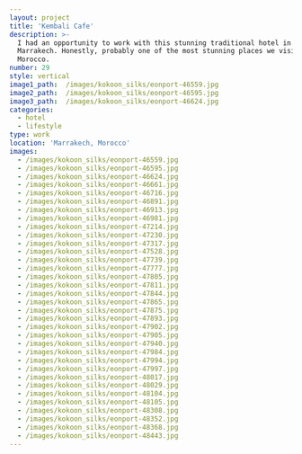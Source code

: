 ```yaml
---
layout: project
title: 'Kembali Cafe'
description: >-
  I had an opportunity to work with this stunning traditional hotel in
  Marrakech. Honestly, probably one of the most stunning places we visited in
  Morocco.
number: 29
style: vertical
image1_path:  /images/kokoon_silks/eonport-46559.jpg
image2_path:  /images/kokoon_silks/eonport-46595.jpg
image3_path:  /images/kokoon_silks/eonport-46624.jpg
categories:
  - hotel
  - lifestyle
type: work
location: 'Marrakech, Morocco'
images:
  - /images/kokoon_silks/eonport-46559.jpg
  - /images/kokoon_silks/eonport-46595.jpg
  - /images/kokoon_silks/eonport-46624.jpg
  - /images/kokoon_silks/eonport-46661.jpg
  - /images/kokoon_silks/eonport-46716.jpg
  - /images/kokoon_silks/eonport-46891.jpg
  - /images/kokoon_silks/eonport-46913.jpg
  - /images/kokoon_silks/eonport-46981.jpg
  - /images/kokoon_silks/eonport-47214.jpg
  - /images/kokoon_silks/eonport-47230.jpg
  - /images/kokoon_silks/eonport-47317.jpg
  - /images/kokoon_silks/eonport-47528.jpg
  - /images/kokoon_silks/eonport-47739.jpg
  - /images/kokoon_silks/eonport-47777.jpg
  - /images/kokoon_silks/eonport-47805.jpg
  - /images/kokoon_silks/eonport-47811.jpg
  - /images/kokoon_silks/eonport-47844.jpg
  - /images/kokoon_silks/eonport-47865.jpg
  - /images/kokoon_silks/eonport-47875.jpg
  - /images/kokoon_silks/eonport-47893.jpg
  - /images/kokoon_silks/eonport-47902.jpg
  - /images/kokoon_silks/eonport-47905.jpg
  - /images/kokoon_silks/eonport-47940.jpg
  - /images/kokoon_silks/eonport-47984.jpg
  - /images/kokoon_silks/eonport-47994.jpg
  - /images/kokoon_silks/eonport-47997.jpg
  - /images/kokoon_silks/eonport-48017.jpg
  - /images/kokoon_silks/eonport-48029.jpg
  - /images/kokoon_silks/eonport-48104.jpg
  - /images/kokoon_silks/eonport-48105.jpg
  - /images/kokoon_silks/eonport-48308.jpg
  - /images/kokoon_silks/eonport-48352.jpg
  - /images/kokoon_silks/eonport-48368.jpg
  - /images/kokoon_silks/eonport-48443.jpg
---
```

